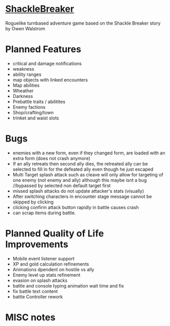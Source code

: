 # [ShackleBreaker](https://shackle-breaker-frontend.onrender.com/)
Roguelike turnbased adventure game based on the Shackle Breaker story by Owen Walstrom

# Planned Features
* critical and damage notifications
* weakness
* ability ranges
* map objects with linked encounters
* Map abilities
* Wheather
* Darkness
* Prebattle traits / abilitites
* Enemy factions
* Shop/crafting/town
* trinket and waist slots


# Bugs
* enemies with a new form, even if they changed form, are loaded with an extra form (does not crash anymore)
* If an ally retreats then second ally dies, the retreated ally can be selected to fill in for the defeated ally even though he just escaped
* Multi Target splash attack such as cleave will only allow for targeting of one enemy (not enemy and ally) although this maybe isnt a bug //bypassed by selected non default target first
* missed splash attacks do not update attacker's stats (visually)
* After switching characters in encounter stage message cannot be skipped by clicking
* clicking confirm attack button rapidly in battle causes crash
* can scrap items during battle.



# Planned Quality of Life Improvements
* Mobile event listener support
* XP and gold calculation refinements
* Animations dpendent on hostile vs ally
* Enemy level up stats refinement
* evasion on splash attacks
* battle and console typing animation wait time and fix
* fix battle text content
* battle Controller rework 

# MISC notes

